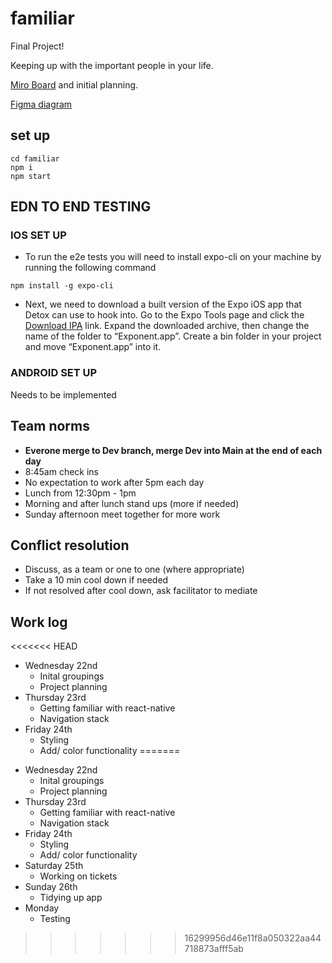 # familiar

Final Project!

Keeping up with the important people in your life.

[Miro Board](https://miro.com/welcomeonboard/WnRwTUdXelJWTURKWTVxcG90RVZ0WlM0QUlvZGhNTGlTdUVrY2x2ZHRlWGcyR0s5NEd6WWZZWUtjNmo1SnJYeHwzMDc0NDU3MzYyNzE5MjQ5MDI5?invite_link_id=296578751498) and initial planning.

[Figma diagram](https://www.figma.com/file/d7bdGZa5Bd49jT3dmJLYXU/familiar?node-id=0%3A1)

## set up

```
cd familiar
npm i
npm start
```

## EDN TO END TESTING

### IOS SET UP

- To run the e2e tests you will need to install expo-cli on your machine by running the following command

```
npm install -g expo-cli
```

- Next, we need to download a built version of the Expo iOS app that Detox can use to hook into. Go to the Expo Tools page and click the [Download IPA](https://expo.io/tools#client) link. Expand the downloaded archive, then change the name of the folder to “Exponent.app”. Create a bin folder in your project and move “Exponent.app” into it.

### ANDROID SET UP

Needs to be implemented

## Team norms

- **Everone merge to Dev branch, merge Dev into Main at the end of each day**
- 8:45am check ins
- No expectation to work after 5pm each day
- Lunch from 12:30pm - 1pm
- Morning and after lunch stand ups (more if needed)
- Sunday afternoon meet together for more work

## Conflict resolution

- Discuss, as a team or one to one (where appropriate)
- Take a 10 min cool down if needed
- If not resolved after cool down, ask facilitator to mediate

## Work log
<<<<<<< HEAD

- Wednesday 22nd
  - Inital groupings
  - Project planning
- Thursday 23rd
  - Getting familiar with react-native
  - Navigation stack
- Friday 24th
  - Styling
  - Add/ color functionality
=======
* Wednesday 22nd
  * Inital groupings
  * Project planning
* Thursday 23rd
  * Getting familiar with react-native
  * Navigation stack
* Friday 24th
  * Styling
  * Add/ color functionality 
* Saturday 25th
  * Working on tickets
* Sunday 26th
  * Tidying up app
* Monday
  * Testing
>>>>>>> 16299956d46e11f8a050322aa44718873afff5ab
